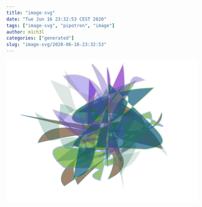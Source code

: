 ```yaml
---
title: "image-svg"
date: "Tue Jun 16 23:32:53 CEST 2020"
tags: ["image-svg", "pipotron", "image"]
author: m1ch3l
categories: ["generated"]
slug: "image-svg/2020-06-16-23:32:53"
---
```


![](image.svg)
